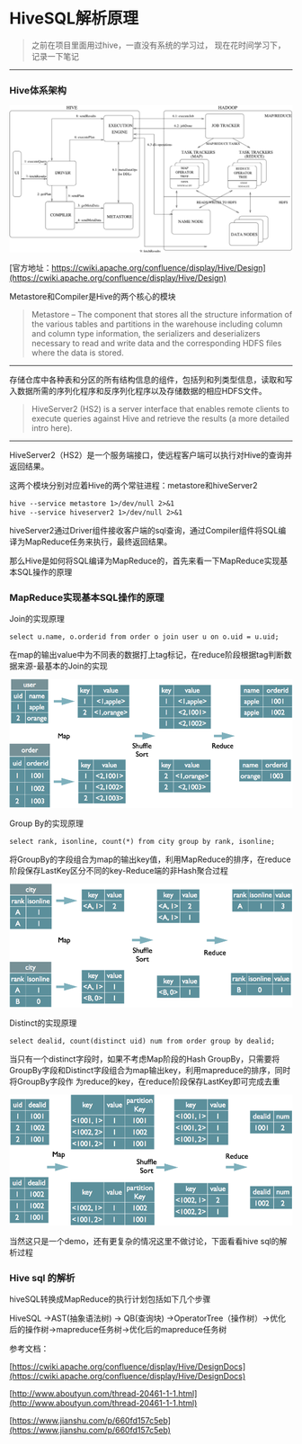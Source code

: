 # HiveSQL解析原理

> 之前在项目里面用过hive，一直没有系统的学习过，
现在花时间学习下，记录一下笔记
---

### Hive体系架构
![hive_architecture](image/system_architecture.png)

[官方地址：https://cwiki.apache.org/confluence/display/Hive/Design](https://cwiki.apache.org/confluence/display/Hive/Design)

Metastore和Compiler是Hive的两个核心的模块

> Metastore 
– The component that stores all the structure information of the various tables and partitions in the warehouse including column and column type information, the serializers and deserializers necessary to read and write data and the corresponding HDFS files where the data is stored.
---
存储仓库中各种表和分区的所有结构信息的组件，包括列和列类型信息，读取和写入数据所需的序列化程序和反序列化程序以及存储数据的相应HDFS文件。

> HiveServer2 
(HS2) is a server interface that enables remote clients to execute queries against Hive and retrieve the results (a more detailed intro here). 
---
HiveServer2（HS2）是一个服务端接口，使远程客户端可以执行对Hive的查询并返回结果。

这两个模块分别对应着Hive的两个常驻进程：metastore和hiveServer2
``` 启动
hive --service metastore 1>/dev/null 2>&1
hive --service hiveserver2 1>/dev/null 2>&1
```

hiveServer2通过Driver组件接收客户端的sql查询，通过Compiler组件将SQL编译为MapReduce任务来执行，最终返回结果。

那么Hive是如何将SQL编译为MapReduce的，首先来看一下MapReduce实现基本SQL操作的原理

### MapReduce实现基本SQL操作的原理

Join的实现原理

``` join
select u.name, o.orderid from order o join user u on o.uid = u.uid;
```

在map的输出value中为不同表的数据打上tag标记，在reduce阶段根据tag判断数据来源-最基本的Join的实现

![join](image/join.png)

Group By的实现原理

``` groupby
select rank, isonline, count(*) from city group by rank, isonline;
```

将GroupBy的字段组合为map的输出key值，利用MapReduce的排序，在reduce阶段保存LastKey区分不同的key-Reduce端的非Hash聚合过程

![groupby](image/groupby.png)

Distinct的实现原理

``` distinct
select dealid, count(distinct uid) num from order group by dealid;
```
当只有一个distinct字段时，如果不考虑Map阶段的Hash GroupBy，只需要将GroupBy字段和Distinct字段组合为map输出key，利用mapreduce的排序，同时将GroupBy字段作 为reduce的key，在reduce阶段保存LastKey即可完成去重

![distinct](image/distinct.png)

当然这只是一个demo，还有更复杂的情况这里不做讨论，下面看看hive sql的解析过程

### Hive sql 的解析

hiveSQL转换成MapReduce的执行计划包括如下几个步骤

HiveSQL ->AST(抽象语法树) -> QB(查询块) ->OperatorTree（操作树）->优化后的操作树->mapreduce任务树->优化后的mapreduce任务树

参考文档：

[https://cwiki.apache.org/confluence/display/Hive/DesignDocs](https://cwiki.apache.org/confluence/display/Hive/DesignDocs)

[http://www.aboutyun.com/thread-20461-1-1.html](http://www.aboutyun.com/thread-20461-1-1.html)

[https://www.jianshu.com/p/660fd157c5eb](https://www.jianshu.com/p/660fd157c5eb)
